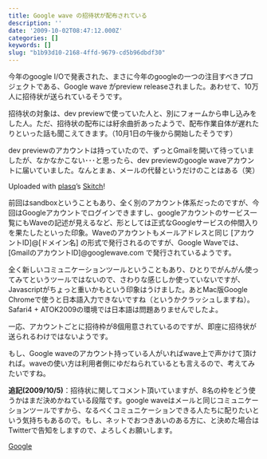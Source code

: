 ```yaml
---
title: Google wave の招待状が配布されている
description: ''
date: '2009-10-02T08:47:12.000Z'
categories: []
keywords: []
slug: "b1b93d10-2168-4ffd-9679-cd5b96dbdf30"
---
```

今年のgoogle I/Oで発表された、まさに今年のgoogleの一つの注目すべきプロジェクトである、Google wave がpreview releaseされました。あわせて、10万人に招待状が送られているそうです。

招待状の対象は、dev previewで使っていた人と、別にフォームから申し込みをした人。ただ、招待状の配布には紆余曲折あったようで、配布作業自体が遅れたりといった話も聞こえてきます。（10月1日の午後から開始したそうです）

dev previewのアカウントは持っていたので、ずっとGmailを開いて待っていましたが、なかなかこない･･･と思ったら、dev previewのgoogle waveアカウントに届いていました。なんとまぁ、メールの代替というだけのことはある（笑）

Uploaded with [plasq](http://plasq.com/)’s [Skitch](http://skitch.com)!

前回はsandboxということもあり、全く別のアカウント体系だったのですが、今回はGoogleアカウントでログインできますし、googleアカウントのサービス一覧にもWaveの記述が見えるなど、形としては正式なGoogleサービスの仲間入りを果たしたといった印象。Waveのアカウントもメールアドレスと同じ \[アカウントID\]@\[ドメイン名\] の形式で発行されるのですが、Google Waveでは、 \[GmailのアカウントID\]@googlewave.com で発行されているようです。

全く新しいコミュニケーションツールということもあり、ひとりでがんがん使ってみてというツールではないので、さわりな感じしか使っていないですが、Javascriptがちょっと重いかもという印象はうけました。あとMac版Google Chromeで使うと日本語入力できないですね（というかクラッシュしますね）。Safari4 + ATOK2009の環境では日本語は問題ありませんでしたよ。

一応、アカウントごとに招待枠が8個用意されているのですが、即座に招待状が送られるわけではないようです。

もし、Google waveのアカウント持っている人がいればwave上で声かけて頂ければ。waveの使い方は利用者側にゆだねられているとも言えるので、考えてみたいですね。

**追記(2009/10/5)**：招待状に関してコメント頂いていますが、8名の枠をどう使うかはまだ決めかねている段階です。google waveはメールと同じコミュニケーションツールですから、なるべくコミュニケーションできる人たちに配りたいという気持ちもあるので。もし、ネットでおつきあいのある方に、と決めた場合はTwitterで告知をしますので、よろしくお願いします。

[Google](http://technorati.com/tag/Google)
